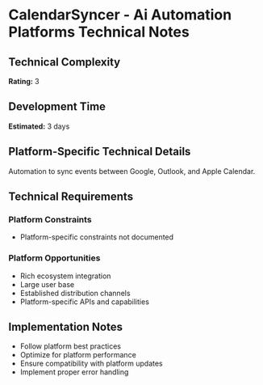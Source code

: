 # CalendarSyncer - Ai Automation Platforms Technical Notes

## Technical Complexity
**Rating:** 3

## Development Time
**Estimated:** 3 days

## Platform-Specific Technical Details
Automation to sync events between Google, Outlook, and Apple Calendar.

## Technical Requirements

### Platform Constraints
- Platform-specific constraints not documented

### Platform Opportunities
- Rich ecosystem integration
- Large user base
- Established distribution channels
- Platform-specific APIs and capabilities

## Implementation Notes
- Follow platform best practices
- Optimize for platform performance
- Ensure compatibility with platform updates
- Implement proper error handling
